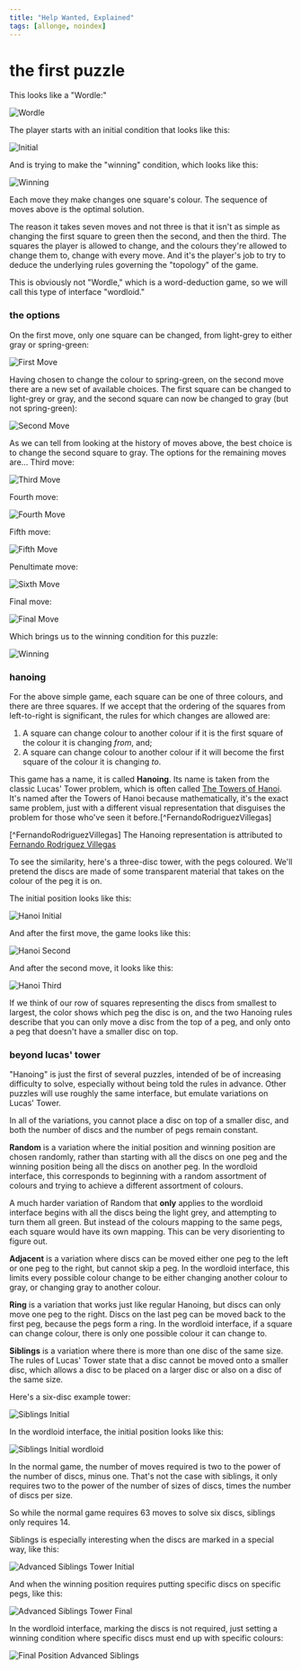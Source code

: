 ```yaml
---
title: "Help Wanted, Explained"
tags: [allonge, noindex]
---
```


# the first puzzle

This looks like a "Wordle:"

![Wordle](/assets/images/game/wordle.png)

The player starts with an initial condition that looks like this:

![Initial](/assets/images/game/initial.png)

And is trying to make the "winning" condition, which looks like this:

![Winning](/assets/images/game/winning.png)

Each move they make changes one square's colour. The sequence of moves above is the optimal solution.

The reason it takes seven moves and not three is that it isn't as simple as changing the first square to green then the second, and then the third. The squares the player is allowed to change, and the colours they're allowed to change them to, change with every move. And it's the player's job to try to deduce the underlying rules governing the "topology" of the game.

This is obviously not "Wordle," which is a word-deduction game, so we will call this type of interface "wordloid."

### the options

On the first move, only one square can be changed, from light-grey to either gray or spring-green:

![First Move](/assets/images/game/first-move.png)

Having chosen to change the colour to spring-green, on the second move there are a new set of available choices. The first square can be changed to light-grey or gray, and the second square can now be changed to gray (but not spring-green):

![Second Move](/assets/images/game/second-move.png)

As we can tell from looking at the history of moves above, the best choice is to change the second square to gray. The options for the remaining moves are... Third move:

![Third Move](/assets/images/game/third-move.png)

Fourth move:

![Fourth Move](/assets/images/game/fourth-move.png)

Fifth move:

![Fifth Move](/assets/images/game/fifth-move.png)

Penultimate move:

![Sixth Move](/assets/images/game/sixth-move.png)

Final move:

![Final Move](/assets/images/game/final-move.png)

Which brings us to the winning condition for this puzzle:

![Winning](/assets/images/game/winning.png)

### hanoing

For the above simple game, each square can be one of three colours, and there are three squares. If we accept that the ordering of the squares from left-to-right is significant, the rules for which changes are allowed are:

1. A square can change colour to another colour if it is the first square of the colour it is changing *from*, and;
2. A square can change colour to another colour if it will become the first square of the colour it is changing *to*.

This game has a name, it is called **Hanoing**. Its name is taken from the classic Lucas' Tower problem, which is often called [The Towers of Hanoi][towers]. It's named after the Towers of Hanoi because mathematically, it's the exact same problem, just with a different visual representation that disguises the problem for those who've seen it before.[^FernandoRodriguezVillegas]

[towers]: https://en.wikipedia.org/wiki/Tower_of_Hanoi

[^FernandoRodriguezVillegas] The Hanoing representation is attributed to [Fernando Rodriguez Villegas](https://users.ictp.it/~villegas/)

To see the similarity, here's a three-disc tower, with the pegs coloured. We'll pretend the discs are made of some transparent material that takes on the colour of the peg it is on.

The initial position looks like this:

![Hanoi Initial](/assets/images/game/hanoi-initial.png)

And after the first move, the game looks like this:

![Hanoi Second](/assets/images/game/hanoi-second.png)

And after the second move, it looks like this:

![Hanoi Third](/assets/images/game/hanoi-third.png)

If we think of our row of squares representing the discs from smallest to largest, the color shows which peg the disc is on, and the two Hanoing rules describe that you can only move a disc from the top of a peg, and only onto a peg that doesn't have a smaller disc on top.

### beyond lucas' tower

"Hanoing" is just the first of several puzzles, intended of be of increasing difficulty to solve, especially without being told the rules in advance. Other puzzles will use roughly the same interface, but emulate variations on Lucas' Tower.

In all of the variations, you cannot place a disc on top of a smaller disc, and both the number of discs and the number of pegs remain constant.

**Random** is a variation where the initial position and winning position are chosen randomly, rather than starting with all the discs on one peg and the winning position being all the discs on another peg. In the wordloid interface, this corresponds to beginning with a random assortment of colours and trying to achieve a different assortment of colours.

A much harder variation of Random that **only** applies to the wordloid interface begins with all the discs being the light grey, and attempting to turn them all green. But instead of the colours mapping to the same pegs, each square would have its own mapping. This can be very disorienting to figure out. 

**Adjacent** is a variation where discs can be moved either one peg to the left or one peg to the right, but cannot skip a peg. In the wordloid interface, this limits every possible colour change to be either changing another colour to gray, or changing gray to another colour.

**Ring** is a variation that works just like regular Hanoing, but discs can only move one peg to the right. Discs on the last peg can be moved back to the first peg, because the pegs form a ring. In the wordloid interface, if a square can change colour, there is only one possible colour it can change to.

**Siblings** is a variation where there is more than one disc of the same size. The rules of Lucas' Tower state that a disc cannot be moved onto a smaller disc, which allows a disc to be placed on a larger disc or also on a disc of the same size.

Here's a six-disc example tower:

![Siblings Initial](/assets/images/game/siblings-initial.png)

In the wordloid interface, the initial position looks like this:

![Siblings Initial wordloid](/assets/images/game/siblings-initial-wordloid.png)

In the normal game, the number of moves required is two to the power of the number of discs, minus one. That's not the case with siblings, it only requires two to the power of the number of sizes of discs, times the number of discs per size.

So while the normal game requires 63 moves to solve six discs, siblings only requires 14.

Siblings is especially interesting when the discs are marked in a special way, like this:

![Advanced Siblings Tower Initial](/assets/images/game/fruit-initial.png)

And when the winning position requires putting specific discs on specific pegs, like this:

![Advanced Siblings Tower Final](/assets/images/game/fruit-final.png)

In the wordloid interface, marking the discs is not required, just setting a winning condition where specific discs must end up with specific colours:

![Final Position Advanced Siblings](/assets/images/game/final-position-advanced-siblings.png)